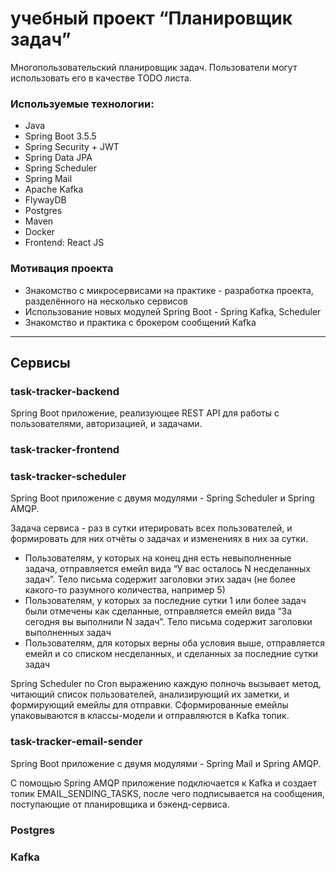 # учебный проект “Планировщик задач” #
Многопользовательский планировщик задач.
Пользователи могут использовать его в качестве TODO листа.

### Используемые технологии:
- Java
- Spring Boot 3.5.5
- Spring Security + JWT
- Spring Data JPA
- Spring Scheduler
- Spring Mail
- Apache Kafka
- FlywayDB
- Postgres
- Maven
- Docker
- Frontend: React JS

### Мотивация проекта
- Знакомство с микросервисами на практике - разработка проекта, разделённого на несколько сервисов
- Использование новых модулей Spring Boot - Spring Kafka, Scheduler
- Знакомство и практика с брокером сообщений Kafka

---
## Сервисы

### task-tracker-backend
Spring Boot приложение, реализующее REST API для работы с пользователями, авторизацией, и задачами. <br>

### task-tracker-frontend

### task-tracker-scheduler
Spring Boot приложение с двумя модулями - Spring Scheduler и Spring AMQP.

Задача сервиса - раз в сутки итерировать всех пользователей, и формировать для них отчёты о задачах и изменениях в них за сутки.

- Пользователям, у которых на конец дня есть невыполненные задача, отправляется емейл вида “У вас осталось N несделанных задач”. Тело письма содержит заголовки этих задач (не более какого-то разумного количества, например 5)
- Пользователям, у которых за последние сутки 1 или более задач были отмечены как сделанные, отправляется емейл вида “За сегодня вы выполнили N задач”. Тело письма содержит заголовки выполненных задач
- Пользователям, для которых верны оба условия выше, отправляется емейл и со списком несделанных, и сделанных за последние сутки задач <br>

Spring Scheduler по Cron выражению каждую полночь вызывает метод, читающий список пользователей, анализирующий их заметки, и формирующий емейлы для отправки. Сформированные емейлы упаковываются в классы-модели и отправляются в Kafka топик.

### task-tracker-email-sender
Spring Boot приложение с двумя модулями - Spring Mail и Spring AMQP.

С помощью Spring AMQP приложение подключается к Kafka и создает топик EMAIL_SENDING_TASKS,
после чего подписывается на сообщения, поступающие от планировщика и бэкенд-сервиса. 

### Postgres

### Kafka